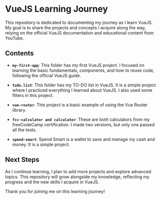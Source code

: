 # VueJS Learning Journey

This repository is dedicated to documenting my journey as I learn VueJS. My goal is to share the projects and concepts I acquire along the way, relying on the official VueJS documentation and educational content from YouTube.

## Contents

- **`my-first-app`**: This folder has my first VueJS project. I focused on learning the basic fundamentals, components, and how to reuse code, following the official VueJS guide.

- **`todo.list`**: This folder has my TO-DO list in VueJS. It is a simple project where I practiced everything I learned about VueJS. I also used some filters in this project.

- **`vue-router`**: This project is a basic example of using the Vue Router library.

- **`fcc-calculator and calculator`**: These are both calculators from my freeCodeCamp certification. I made two versions, but only one passed all the tests.

- **`spend-smart`**: Spend Smart is a wallet to save and manage my cash and money. It is a simple project.

## Next Steps

As I continue learning, I plan to add more projects and explore advanced topics. This repository will grow alongside my knowledge, reflecting my progress and the new skills I acquire in VueJS.

Thank you for joining me on this learning journey!
